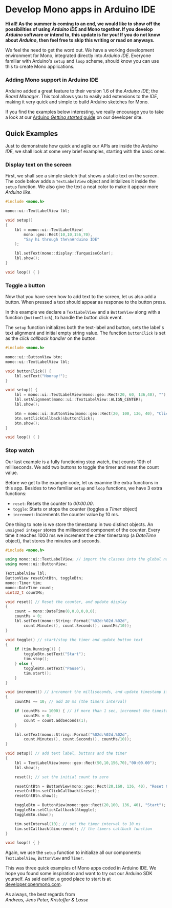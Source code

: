 # Develop Mono apps in Arduino IDE

**Hi all! As the summer is coming to an end, we would like to show off the possibilities of using _Arduino IDE_ and Mono together. If you develop _Arduino_ software or intend to, this update is for you! If you do not know about _Arduino_, then feel free to skip this writing or read on anyways.**

We feel the need to get the word out. We have a working development environment for Mono, integrated directly into *Arduino IDE*. Everyone familiar with Arduino's `setup` and `loop` scheme, should know you can use this to create Mono applications.

### Adding Mono support in Arduino IDE

Arduino added a great feature to their version 1.6 of the _Arduino IDE_; the _Board Manager_. This tool allows you to easily add extensions to the *IDE*, making it very quick and simple to build Arduino sketches for Mono.

If you find the examples below interesting, we really encourage you to take a look at our [Arduino *Getting started* guide](http://developer.openmono.com/en/latest/getting-started/arduino-hackers.html) on our developer site.

## Quick Examples

Just to demonstrate how quick and agile our APIs are inside the _Arduino IDE_, we shall look at some very brief examples, starting with the basic ones.

### Display text on the screen

First, we shall see a simple sketch that shows a static text on the screen. The code below adds a `TextLabelView` object and initializes it inside the `setup` function. We also give the text a neat color to make it appear more *Arduino like*.

```cpp
#include <mono.h>

mono::ui::TextLabelView lbl;

void setup()
{
    lbl = mono::ui::TextLabelView(
        mono::geo::Rect(10,10,156,70),
        "Say hi through the\nArduino IDE"
    );

    lbl.setText(mono::display::TurquoiseColor);
    lbl.show();
}

void loop() { }
```

### Toggle a button

Now that you have seen how to add text to the screen, let us also add a button. When pressed a text should appear as response to the button press.

In this example we declare a `TextLabelView` and a `ButtonView` along with a function (`buttonClick`), to handle the button click event.

The `setup` function initializes both the text-label and button, sets the label's text alignment and initial empty string value. The function `buttonClick` is set as the *click callback handler* on the button.

```cpp
#include <mono.h>

mono::ui::ButtonView btn;
mono::ui::TextLabelView lbl;

void buttonClick() {
    lbl.setText("Hooray!");
}

void setup() {
    lbl = mono::ui::TextLabelView(mono::geo::Rect(20, 60, 136,40), "");
    lbl.setAlignment(mono::ui::TextLabelView::ALIGN_CENTER);
    lbl.show();

    btn = mono::ui::ButtonView(mono::geo::Rect(20, 100, 136, 40), "Click me");
    btn.setClickCallback(&buttonClick);
    btn.show();
}

void loop() { }
```

### Stop watch

Our last example is a fully functioning stop watch, that counts 10th of milliseconds. We add two buttons to toggle the timer and reset the count value.

Before we get to the example code, let us examine the extra functions in this app. Besides to two familiar `setup` and `loop` functions, we have 3 extra functions:

* `reset`: Resets the counter to *00:00.00*.
* `toggle`: Starts or stops the counter (toggles a *Timer* object)
* `increment`: Increments the counter value by 10 ms.

One thing to note is we store the timestamp in two distinct objects. An `unsigned integer` stores the millisecond component of the counter. Every time it reaches 1000 ms we increment the other timestamp (a *DateTime* object), that stores the minutes and seconds.

```cpp
#include <mono.h>

using mono::ui::TextLabelView; // import the classes into the global namespace
using mono::ui::ButtonView;

TextLabelView lbl;
ButtonView resetCntBtn, toggleBtn;
mono::Timer tim;
mono::DateTime count;
uint32_t countMs;

void reset() // Reset the counter, and update display
{
    count = mono::DateTime(0,0,0,0,0,0);
    countMs = 0;
    lbl.setText(mono::String::Format("%02d:%02d.%02d", 
    	count.Minutes(), count.Seconds(), countMs/10));
}

void toggle() // start/stop the timer and update button text
{
    if (tim.Running()) {
        toggleBtn.setText("Start");
        tim.stop();
    } else {
        toggleBtn.setText("Pause");
        tim.start();
    }
}

void increment() // increment the milliseconds, and update timestamp if needed
{
    countMs += 10; // add 10 ms (the timers interval)

    if (countMs >= 1000) { // if more than 1 sec, increment the timestamp object
        countMs = 0;
        count = count.addSeconds(1);
    }

    lbl.setText(mono::String::Format("%02d:%02d.%02d", 
    	count.Minutes(), count.Seconds(), countMs/10));
}

void setup() // add text label, buttons and the timer
{
    lbl = TextLabelView(mono::geo::Rect(50,10,156,70),"00:00.00");
    lbl.show();

    reset(); // set the initial count to zero

    resetCntBtn = ButtonView(mono::geo::Rect(20,160, 136, 40), "Reset Count");
    resetCntBtn.setClickCallback(&reset);
    resetCntBtn.show();

    toggleBtn = ButtonView(mono::geo::Rect(20,100, 136, 40), "Start");
    toggleBtn.setClickCallback(&toggle);
    toggleBtn.show();

    tim.setInterval(10); // set the timer interval to 10 ms
    tim.setCallback(&increment); // the timers callback function
}

void loop() { }
```

Again, we use the `setup` function to initialize all our components: `TextLabelView`, `ButtonView` and `Timer`.

This was three quick examples of Mono apps coded in Arduino IDE. We hope you found some inspiration and want to try out our Arduino SDK yourself. As said earlier, a good place to start is at [developer.openmono.com](http://developer.openmono.com/en/latest/getting-started/arduino-hackers.html).

As always, the best regards from  
*Andreas, Jens Peter, Kristoffer & Lasse*